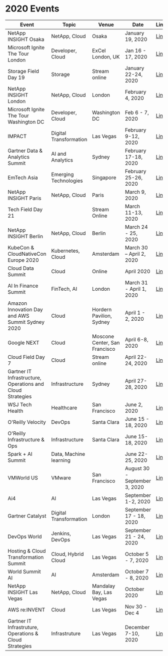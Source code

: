 # 2020 Events

Event | Topic | Venue | Date | Link
-|-|-|-|-
NetApp INSIGHT Osaka | NetApp, Cloud | Osaka | January 19, 2020 | [Link](https://insight.netapp.com)
Microsoft Ignite The Tour London | Developer, Cloud | ExCel London, UK | Jan 16 - 17, 2020 | [Link](https://www.microsoft.com/en-us/ignite-the-tour)
Storage Field Day 19 | Storage | Stream online | January 22-24, 2020 | [Link](https://techfieldday.com/event/sfd19/)
NetApp INSIGHT London | NetApp, Cloud | London | February 4, 2020 | [Link](https://insight.netapp.com)
Microsoft Ignite The Tour Washington DC | Developer, Cloud | Washington DC | Feb 6 - 7, 2020 | [Link](https://www.microsoft.com/en-us/ignite-the-tour)
IMPACT | Digital Transformation | Las Vegas | February 9-12, 2020 | [Link](https://cmgimpact.com/)
Gartner Data & Analytics Summit | AI and Analytics | Sydney | February 17-18, 2020 | [Link](https://www.gartner.com/en/conferences/apac/data-analytics-australia)
EmTech Asia | Emerging Technologies | Singapore | February 25-26, 2020 | [Link](https://emtechasia.com/)
NetApp INSIGHT Paris | NetApp, Cloud | Paris | March 9, 2020 | [Link](https://insight.netapp.com)
Tech Field Day 21 | | Stream Online | March 11-13, 2020 | [Link](https://techfieldday.com)
NetApp INSIGHT Berlin | NetApp, Cloud | Berlin | March 24 - 25, 2020 | [Link](https://insight.netapp.com)
KubeCon & CloudNativeCon Europe 2020 | Kubernetes, Cloud | Amsterdam | March 30 – April 2, 2020 | [Link](https://events.linuxfoundation.org/events/kubecon-cloudnativecon-europe-2020/)
Cloud Data Summit | Cloud | Online | April 2020 | [Link](https://www.clouddatasummit.com/)
AI In Finance Summit | FinTech, AI | London | March 31 - April 1, 2020 | [Link](https://www.re-work.co/events/deep-learning-in-finance-summit-london-2020)
Amazon Innovation Day and AWS Summit Sydney 2020 | Cloud | Hordern Pavilion, Sydney | April 1 - 2, 2020 | [Link](https://aws.amazon.com/events/summits/sydney/)
Google NEXT | Cloud | Moscone Center, San Francisco | April 6-8, 2020 | [Link](https://cloud.withgoogle.com/next/sf/)
Cloud Field Day 7 | Cloud | Stream online| April 22-24, 2020 | [Link](https://techfieldday.com)
Gartner IT Infrastructure, Operations and Cloud Strategies | Infrastructure | Sydney | April 27-28, 2020 | [Link](https://www.gartner.com/en/conferences/apac/infrastructure-operations-cloud-australia)
WSJ Tech Health | Healthcare | San Francisco | June 2, 2020 | [Link](https://wsjtechhealth.wsj.com/)
O'Reilly Velocity | DevOps | Santa Clara | June 15 - 18, 2020 | [Link](https://conferences.oreilly.com/velocity)
O'Reilly Infrastructure & Ops | Infrastructure | Santa Clara | June 15-18, 2020 | [Link](https://conferences.oreilly.com/infrastructure-ops/io-ca)
Spark + AI Summit | Data, Machine learning | | June 22-25, 2020 | [Link](https://databricks.com/sparkaisummit/north-america)
VMWorld US | VMware | San Francisco | August 30 - September 3, 2020 | [Link](https://www.vmworld.com/en/us/index.html)
Ai4 | AI | Las Vegas | September 1-2, 2020 | [Link](https://ai4.io/)
Gartner Catalyst | Digital Transformation | London | September 17 - 18, 2020 | [Link](https://www.gartner.com/en/conferences/emea/catalyst-uk)
DevOps World | Jenkins, DevOps | Las Vegas | September 21 - 24, 2020 | [Link](https://www.cloudbees.com/devops-world)
Hosting & Cloud Transformation Summit | Cloud, Hybrid Cloud | Las Vegas | October 5 - 7, 2020 | [Link](https://www.451research-hcts.com/)
World Summit AI | AI | Amsterdam | October 7 - 8, 2020 | [Link](https://worldsummit.ai/)
NetApp INSIGHT Las Vegas | NetApp, Cloud | Mandalay Bay, Las Vegas | October 2020 | [Link](https://insight.netapp.com)
AWS re:INVENT | Cloud | Las Vegas | Nov 30 - Dec 4 | [Link](https://reinvent.awsevents.com/)
Gartner IT Infrastruture, Operations & Cloud Strategies | Infrastruture | Las Vegas | December 7-10, 2020 | [Link](https://www.gartner.com/en/conferences/na/infrastructure-operations-cloud-us)
